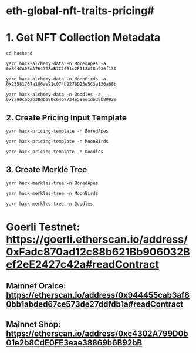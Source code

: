 # eth-global-nft-traits-pricing#

# 1. Get NFT Collection Metadata

`cd hackend`

`yarn hack-alchemy-data -n BoredApes -a 0xBC4CA0EdA7647A8aB7C2061c2E118A18a936f13D`

`yarn hack-alchemy-data -n MoonBirds -a 0x23581767a106ae21c074b2276D25e5C3e136a68b`

`yarn hack-alchemy-data -n Doodles -a 0x8a90cab2b38dba80c64b7734e58ee1db38b8992e`

## 2. Create Pricing Input Template

`yarn hack-pricing-template -n BoredApes`

`yarn hack-pricing-template -n MoonBirds`

`yarn hack-pricing-template -n Doodles`

## 3. Create Merkle Tree

`yarn hack-merkles-tree -n BoredApes`

`yarn hack-merkles-tree -n MoonBirds`

`yarn hack-merkles-tree -n Doodles`

# Goerli Testnet: https://goerli.etherscan.io/address/0xFadc870ad12c88b621Bb906032Bef2eE2427c42a#readContract


## Mainnet Oralce: https://etherscan.io/address/0x944455cab3af80bb1abded67ce573de27ddfdb1a#readContract
## Mainnet Shop: https://etherscan.io/address/0xc4302A799D0b01e2b8CdE0FE3eae38869b6B92bB